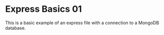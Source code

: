 # Express Basics 01
This is a basic example of an express file with a connection to a MongoDB database.
